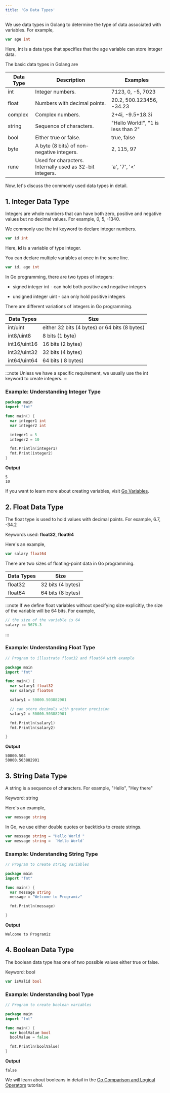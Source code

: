 ```yaml
---
title: 'Go Data Types'
---
```


We use data types in Golang to determine the type of data associated with variables. For example,

```go
var age int
```

Here, int is a data type that specifies that the age variable can store integer data.

The basic data types in Golang are

| Data Type | Description                                              | Examples                           |
| --------- | -------------------------------------------------------- | ---------------------------------- |
| int       | Integer numbers.                                         | 7123, 0, -5, 7023                  |
| float     | Numbers with decimal points.                             | 20.2, 500.123456, -34.23           |
| complex   | Complex numbers.                                         | 2+4i, -9.5+18.3i                   |
| string    | Sequence of characters.                                  | "Hello World!", "1 is less than 2" |
| bool      | Either true or false.                                    | true, false                        |
| byte      | A byte (8 bits) of non-negative integers.                | 2, 115, 97                         |
| rune      | Used for characters. Internally used as 32-bit integers. | 'a', '7', '<'                      |

Now, let's discuss the commonly used data types in detail.

## 1. Integer Data Type

Integers are whole numbers that can have both zero, positive and negative values but no decimal values. For example, 0, 5, -1340.

We commonly use the int keyword to declare integer numbers.

```go
var id int
```

Here, **id** is a variable of type integer.

You can declare multiple variables at once in the same line.

```go
var id, age int
```

In Go programming, there are two types of integers:

- signed integer int - can hold both positive and negative integers

- unsigned integer uint - can only hold positive integers

There are different variations of integers in Go programming.

| Data Types   | Size                                          |
| ------------ | --------------------------------------------- |
| int/uint     | either 32 bits (4 bytes) or 64 bits (8 bytes) |
| int8/uint8   | 8 bits (1 byte)                               |
| int16/uint16 | 16 bits (2 bytes)                             |
| int32/uint32 | 32 bits (4 bytes)                             |
| int64/uint64 | 64 bits ( 8 bytes)                            |

:::note
Unless we have a specific requirement, we usually use the int keyword to create integers.
:::

### Example: Understanding Integer Type

```go
package main
import "fmt"

func main() {
  var integer1 int
  var integer2 int

  integer1 = 5
  integer2 = 10

  fmt.Println(integer1)
  fmt.Print(integer2)
}
```

**Output**

```text
5
10
```

If you want to learn more about creating variables, visit [Go Variables](./go-variables.md).

## 2. Float Data Type

The float type is used to hold values with decimal points. For example, 6.7, -34.2

Keywords used: **float32**, **float64**

Here's an example,

```go
var salary float64
```

There are two sizes of floating-point data in Go programming.

| Data Types | Size              |
| ---------- | ----------------- |
| float32    | 32 bits (4 bytes) |
| float64    | 64 bits (8 bytes) |

:::note
If we define float variables without specifying size explicitly, the size of the variable will be 64 bits. For example,

```go
// the size of the variable is 64
salary := 5676.3
```

:::

### Example: Understanding Float Type

```go
// Program to illustrate float32 and float64 with example

package main
import "fmt"

func main() {
  var salary1 float32
  var salary2 float64

  salary1 = 50000.503882901

  // can store decimals with greater precision
  salary2 = 50000.503882901

  fmt.Println(salary1)
  fmt.Println(salary2)

}
```

**Output**

```text
50000.504
50000.503882901
```

## 3. String Data Type

A string is a sequence of characters. For example, "Hello", "Hey there"

Keyword: string

Here's an example,

```go
var message string
```

In Go, we use either double quotes or backticks to create strings.

```go
var message string = "Hello World "
var message string =  `Hello World`
```

### Example: Understanding String Type

```go
// Program to create string variables

package main
import "fmt"

func main() {
  var message string
  message = "Welcome to Programiz"

  fmt.Println(message)

}
```

**Output**

```text
Welcome to Programiz
```

## 4. Boolean Data Type

The boolean data type has one of two possible values either true or false.

Keyword: bool

```go
var isValid bool
```

### Example: Understanding bool Type

```go
// Program to create boolean variables

package main
import "fmt"

func main() {
  var boolValue bool
  boolValue = false

  fmt.Println(boolValue)
}
```

**Output**

```text
false
```

We will learn about booleans in detail in the [Go Comparison and Logical Operators](../../../Go/Flow_Control/Boolean_Expression/doc.md) tutorial.
